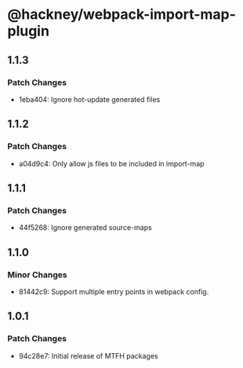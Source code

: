 # @hackney/webpack-import-map-plugin

## 1.1.3

### Patch Changes

- 1eba404: Ignore hot-update generated files

## 1.1.2

### Patch Changes

- a04d9c4: Only allow js files to be included in import-map

## 1.1.1

### Patch Changes

- 44f5268: Ignore generated source-maps

## 1.1.0

### Minor Changes

- 81442c9: Support multiple entry points in webpack config.

## 1.0.1

### Patch Changes

- 94c28e7: Initial release of MTFH packages
